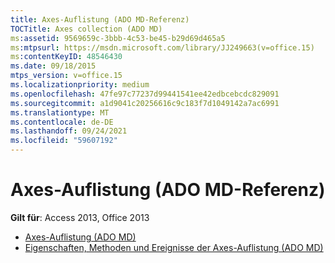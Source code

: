 ```yaml
---
title: Axes-Auflistung (ADO MD-Referenz)
TOCTitle: Axes collection (ADO MD)
ms:assetid: 9569659c-3bbb-4c53-be45-b29d69d465a5
ms:mtpsurl: https://msdn.microsoft.com/library/JJ249663(v=office.15)
ms:contentKeyID: 48546430
ms.date: 09/18/2015
mtps_version: v=office.15
ms.localizationpriority: medium
ms.openlocfilehash: 47fe97c77237d99441541ee42edbcebcdc829091
ms.sourcegitcommit: a1d9041c20256616c9c183f7d1049142a7ac6991
ms.translationtype: MT
ms.contentlocale: de-DE
ms.lasthandoff: 09/24/2021
ms.locfileid: "59607192"
---
```

# <a name="axes-collection-ado-md-reference"></a>Axes-Auflistung (ADO MD-Referenz)

**Gilt für**: Access 2013, Office 2013

- [Axes-Auflistung (ADO MD)](axes-collection-ado-md.md)
- [Eigenschaften, Methoden und Ereignisse der Axes-Auflistung (ADO MD)](axes-collection-properties-methods-and-events-ado-md.md)

